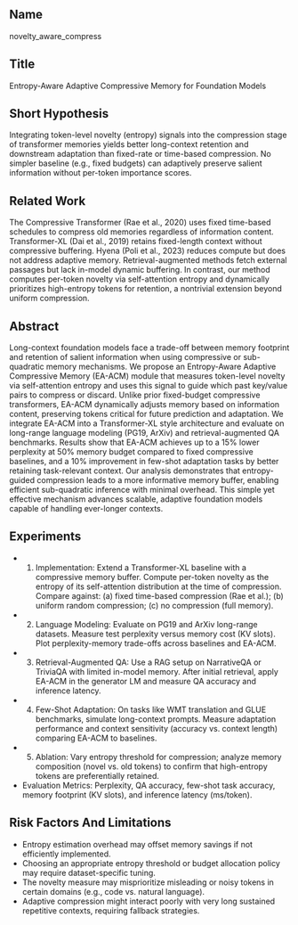 ## Name

novelty_aware_compress

## Title

Entropy-Aware Adaptive Compressive Memory for Foundation Models

## Short Hypothesis

Integrating token-level novelty (entropy) signals into the compression stage of transformer memories yields better long-context retention and downstream adaptation than fixed-rate or time-based compression. No simpler baseline (e.g., fixed budgets) can adaptively preserve salient information without per-token importance scores.

## Related Work

The Compressive Transformer (Rae et al., 2020) uses fixed time-based schedules to compress old memories regardless of information content. Transformer-XL (Dai et al., 2019) retains fixed-length context without compressive buffering. Hyena (Poli et al., 2023) reduces compute but does not address adaptive memory. Retrieval-augmented methods fetch external passages but lack in-model dynamic buffering. In contrast, our method computes per-token novelty via self-attention entropy and dynamically prioritizes high-entropy tokens for retention, a nontrivial extension beyond uniform compression.

## Abstract

Long-context foundation models face a trade-off between memory footprint and retention of salient information when using compressive or sub-quadratic memory mechanisms. We propose an Entropy-Aware Adaptive Compressive Memory (EA-ACM) module that measures token-level novelty via self-attention entropy and uses this signal to guide which past key/value pairs to compress or discard. Unlike prior fixed-budget compressive transformers, EA-ACM dynamically adjusts memory based on information content, preserving tokens critical for future prediction and adaptation. We integrate EA-ACM into a Transformer-XL style architecture and evaluate on long-range language modeling (PG19, ArXiv) and retrieval-augmented QA benchmarks. Results show that EA-ACM achieves up to a 15% lower perplexity at 50% memory budget compared to fixed compressive baselines, and a 10% improvement in few-shot adaptation tasks by better retaining task-relevant context. Our analysis demonstrates that entropy-guided compression leads to a more informative memory buffer, enabling efficient sub-quadratic inference with minimal overhead. This simple yet effective mechanism advances scalable, adaptive foundation models capable of handling ever-longer contexts.

## Experiments

- 1. Implementation: Extend a Transformer-XL baseline with a compressive memory buffer. Compute per-token novelty as the entropy of its self-attention distribution at the time of compression. Compare against: (a) fixed time-based compression (Rae et al.); (b) uniform random compression; (c) no compression (full memory).
- 2. Language Modeling: Evaluate on PG19 and ArXiv long-range datasets. Measure test perplexity versus memory cost (KV slots). Plot perplexity-memory trade-offs across baselines and EA-ACM.
- 3. Retrieval-Augmented QA: Use a RAG setup on NarrativeQA or TriviaQA with limited in-model memory. After initial retrieval, apply EA-ACM in the generator LM and measure QA accuracy and inference latency.
- 4. Few-Shot Adaptation: On tasks like WMT translation and GLUE benchmarks, simulate long-context prompts. Measure adaptation performance and context sensitivity (accuracy vs. context length) comparing EA-ACM to baselines.
- 5. Ablation: Vary entropy threshold for compression; analyze memory composition (novel vs. old tokens) to confirm that high-entropy tokens are preferentially retained.
- Evaluation Metrics: Perplexity, QA accuracy, few-shot task accuracy, memory footprint (KV slots), and inference latency (ms/token).

## Risk Factors And Limitations

- Entropy estimation overhead may offset memory savings if not efficiently implemented.
- Choosing an appropriate entropy threshold or budget allocation policy may require dataset-specific tuning.
- The novelty measure may misprioritize misleading or noisy tokens in certain domains (e.g., code vs. natural language).
- Adaptive compression might interact poorly with very long sustained repetitive contexts, requiring fallback strategies.

